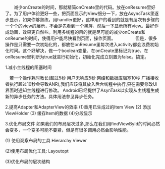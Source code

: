 　　减少onCreate的时间，那就精简onCreate里的代码。放在onResume里好了。为了用户体验更好一些，把页面显示的View细分一下，放在AsyncTask里逐步显示，如果你够熟练，用handler更好，这样用户的看到的就是有层次有步骤的一个个的view的展示，不会是先看到一个黑屏，然后一下显示所有view。最好作成动画，效果更自然些。利用多线程的目的就是尽可能的减少onCreate和onReume的时间，使得用户能尽快看到页面，操作页面。
　　
  　　但是，很多操作是只需要一次初始化的，都放在onResume里每次进入activity都会浪费初始化时间。这个好解决，做一个boolean变量，在onCreate里标记为true。在onResume里判断为true就进行初始化，初始化完成立刻置为false。搞定。


1.减小主线程的阻塞时间　

   　若一个操作耗时教长(超过5秒 用户无响应5秒 网络和数据库阻塞10秒 广播接收者执行超过10秒会导致ANR),我们应该将其放入后台线程中执行,只在需要修改UI界面时通知主线程进行修改。
    Android已经提供了AsynTask以实现从主线程生成新的异步任务的方法。具体用法参见异步任务。　
    
2.提高Adapter和AdapterView的效率
    (1)重用已生成过的Item View
    (2) 添加ViewHolder
    (3) 缓存Item的数据
    (4)分段显示　
    
3.优化布局文件
   如果我们的布局层次过多,那么在我们用findViewById的时间必然会变多，一个变多可能不要紧，但是有很多调用必然会影响性能。

   (1) 使用观察布局的工具 Hierarchy Viewer

   (2)使用布局优化工具: Layoutopt

   (3)优化布局的层次结构

